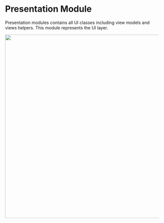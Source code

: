 # Presentation Module

Presentation modules contains all UI classes including view models and views helpers. This module represents the UI layer.

<img src="https://github.com/ShabanKamell/TheMovies_iOS/blob/master/blob/modular-arch-diagram.png" height="600">
